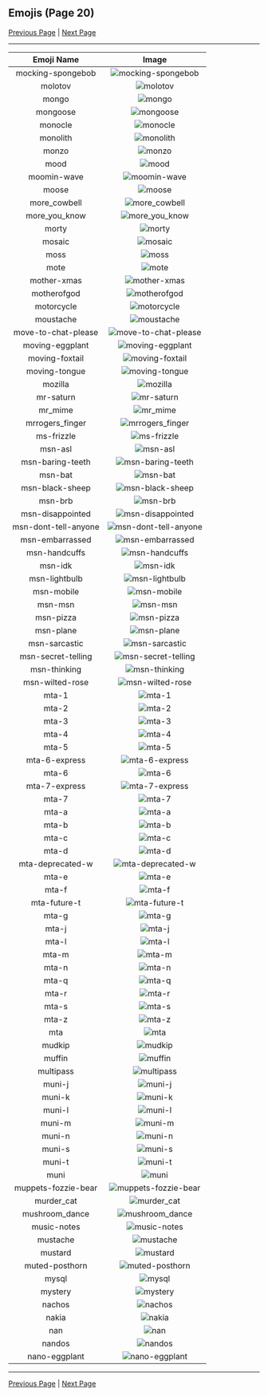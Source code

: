 
  ## Emojis (Page 20)

  [Previous Page](/docs/lgbtintech/page-m-0019.md)
   | [Next Page](/docs/lgbtintech/page-n-0021.md)

  <hr />

  |Emoji Name|Image|
  | :-: | :-: |
  |mocking-spongebob| ![mocking-spongebob](/emojis/lgbtintech/mocking-spongebob.png)|
  |molotov| ![molotov](/emojis/lgbtintech/molotov.png)|
  |mongo| ![mongo](/emojis/lgbtintech/mongo.png)|
  |mongoose| ![mongoose](/emojis/lgbtintech/mongoose.png)|
  |monocle| ![monocle](/emojis/lgbtintech/monocle.png)|
  |monolith| ![monolith](/emojis/lgbtintech/monolith.png)|
  |monzo| ![monzo](/emojis/lgbtintech/monzo.png)|
  |mood| ![mood](/emojis/lgbtintech/mood.jpg)|
  |moomin-wave| ![moomin-wave](/emojis/lgbtintech/moomin-wave.png)|
  |moose| ![moose](/emojis/lgbtintech/moose.png)|
  |more_cowbell| ![more_cowbell](/emojis/lgbtintech/more_cowbell.gif)|
  |more_you_know| ![more_you_know](/emojis/lgbtintech/more_you_know.gif)|
  |morty| ![morty](/emojis/lgbtintech/morty.png)|
  |mosaic| ![mosaic](/emojis/lgbtintech/mosaic.png)|
  |moss| ![moss](/emojis/lgbtintech/moss.png)|
  |mote| ![mote](/emojis/lgbtintech/mote.png)|
  |mother-xmas| ![mother-xmas](/emojis/lgbtintech/mother-xmas.png)|
  |motherofgod| ![motherofgod](/emojis/lgbtintech/motherofgod.gif)|
  |motorcycle| ![motorcycle](/emojis/lgbtintech/motorcycle.png)|
  |moustache| ![moustache](/emojis/lgbtintech/moustache.png)|
  |move-to-chat-please| ![move-to-chat-please](/emojis/lgbtintech/move-to-chat-please.png)|
  |moving-eggplant| ![moving-eggplant](/emojis/lgbtintech/moving-eggplant.gif)|
  |moving-foxtail| ![moving-foxtail](/emojis/lgbtintech/moving-foxtail.gif)|
  |moving-tongue| ![moving-tongue](/emojis/lgbtintech/moving-tongue.gif)|
  |mozilla| ![mozilla](/emojis/lgbtintech/mozilla.jpg)|
  |mr-saturn| ![mr-saturn](/emojis/lgbtintech/mr-saturn.png)|
  |mr_mime| ![mr_mime](/emojis/lgbtintech/mr_mime.gif)|
  |mrrogers_finger| ![mrrogers_finger](/emojis/lgbtintech/mrrogers_finger.gif)|
  |ms-frizzle| ![ms-frizzle](/emojis/lgbtintech/ms-frizzle.png)|
  |msn-asl| ![msn-asl](/emojis/lgbtintech/msn-asl.gif)|
  |msn-baring-teeth| ![msn-baring-teeth](/emojis/lgbtintech/msn-baring-teeth.gif)|
  |msn-bat| ![msn-bat](/emojis/lgbtintech/msn-bat.gif)|
  |msn-black-sheep| ![msn-black-sheep](/emojis/lgbtintech/msn-black-sheep.gif)|
  |msn-brb| ![msn-brb](/emojis/lgbtintech/msn-brb.gif)|
  |msn-disappointed| ![msn-disappointed](/emojis/lgbtintech/msn-disappointed.gif)|
  |msn-dont-tell-anyone| ![msn-dont-tell-anyone](/emojis/lgbtintech/msn-dont-tell-anyone.gif)|
  |msn-embarrassed| ![msn-embarrassed](/emojis/lgbtintech/msn-embarrassed.gif)|
  |msn-handcuffs| ![msn-handcuffs](/emojis/lgbtintech/msn-handcuffs.gif)|
  |msn-idk| ![msn-idk](/emojis/lgbtintech/msn-idk.gif)|
  |msn-lightbulb| ![msn-lightbulb](/emojis/lgbtintech/msn-lightbulb.gif)|
  |msn-mobile| ![msn-mobile](/emojis/lgbtintech/msn-mobile.gif)|
  |msn-msn| ![msn-msn](/emojis/lgbtintech/msn-msn.gif)|
  |msn-pizza| ![msn-pizza](/emojis/lgbtintech/msn-pizza.gif)|
  |msn-plane| ![msn-plane](/emojis/lgbtintech/msn-plane.gif)|
  |msn-sarcastic| ![msn-sarcastic](/emojis/lgbtintech/msn-sarcastic.gif)|
  |msn-secret-telling| ![msn-secret-telling](/emojis/lgbtintech/msn-secret-telling.gif)|
  |msn-thinking| ![msn-thinking](/emojis/lgbtintech/msn-thinking.gif)|
  |msn-wilted-rose| ![msn-wilted-rose](/emojis/lgbtintech/msn-wilted-rose.gif)|
  |mta-1| ![mta-1](/emojis/lgbtintech/mta-1.png)|
  |mta-2| ![mta-2](/emojis/lgbtintech/mta-2.png)|
  |mta-3| ![mta-3](/emojis/lgbtintech/mta-3.png)|
  |mta-4| ![mta-4](/emojis/lgbtintech/mta-4.png)|
  |mta-5| ![mta-5](/emojis/lgbtintech/mta-5.png)|
  |mta-6-express| ![mta-6-express](/emojis/lgbtintech/mta-6-express.png)|
  |mta-6| ![mta-6](/emojis/lgbtintech/mta-6.png)|
  |mta-7-express| ![mta-7-express](/emojis/lgbtintech/mta-7-express.png)|
  |mta-7| ![mta-7](/emojis/lgbtintech/mta-7.png)|
  |mta-a| ![mta-a](/emojis/lgbtintech/mta-a.png)|
  |mta-b| ![mta-b](/emojis/lgbtintech/mta-b.png)|
  |mta-c| ![mta-c](/emojis/lgbtintech/mta-c.png)|
  |mta-d| ![mta-d](/emojis/lgbtintech/mta-d.png)|
  |mta-deprecated-w| ![mta-deprecated-w](/emojis/lgbtintech/mta-deprecated-w.png)|
  |mta-e| ![mta-e](/emojis/lgbtintech/mta-e.png)|
  |mta-f| ![mta-f](/emojis/lgbtintech/mta-f.png)|
  |mta-future-t| ![mta-future-t](/emojis/lgbtintech/mta-future-t.png)|
  |mta-g| ![mta-g](/emojis/lgbtintech/mta-g.png)|
  |mta-j| ![mta-j](/emojis/lgbtintech/mta-j.png)|
  |mta-l| ![mta-l](/emojis/lgbtintech/mta-l.png)|
  |mta-m| ![mta-m](/emojis/lgbtintech/mta-m.png)|
  |mta-n| ![mta-n](/emojis/lgbtintech/mta-n.png)|
  |mta-q| ![mta-q](/emojis/lgbtintech/mta-q.png)|
  |mta-r| ![mta-r](/emojis/lgbtintech/mta-r.png)|
  |mta-s| ![mta-s](/emojis/lgbtintech/mta-s.png)|
  |mta-z| ![mta-z](/emojis/lgbtintech/mta-z.png)|
  |mta| ![mta](/emojis/lgbtintech/mta.png)|
  |mudkip| ![mudkip](/emojis/lgbtintech/mudkip.png)|
  |muffin| ![muffin](/emojis/lgbtintech/muffin.png)|
  |multipass| ![multipass](/emojis/lgbtintech/multipass.png)|
  |muni-j| ![muni-j](/emojis/lgbtintech/muni-j.png)|
  |muni-k| ![muni-k](/emojis/lgbtintech/muni-k.png)|
  |muni-l| ![muni-l](/emojis/lgbtintech/muni-l.png)|
  |muni-m| ![muni-m](/emojis/lgbtintech/muni-m.png)|
  |muni-n| ![muni-n](/emojis/lgbtintech/muni-n.png)|
  |muni-s| ![muni-s](/emojis/lgbtintech/muni-s.png)|
  |muni-t| ![muni-t](/emojis/lgbtintech/muni-t.png)|
  |muni| ![muni](/emojis/lgbtintech/muni.png)|
  |muppets-fozzie-bear| ![muppets-fozzie-bear](/emojis/lgbtintech/muppets-fozzie-bear.png)|
  |murder_cat| ![murder_cat](/emojis/lgbtintech/murder_cat.png)|
  |mushroom_dance| ![mushroom_dance](/emojis/lgbtintech/mushroom_dance.gif)|
  |music-notes| ![music-notes](/emojis/lgbtintech/music-notes.gif)|
  |mustache| ![mustache](/emojis/lgbtintech/mustache.png)|
  |mustard| ![mustard](/emojis/lgbtintech/mustard.png)|
  |muted-posthorn| ![muted-posthorn](/emojis/lgbtintech/muted-posthorn.png)|
  |mysql| ![mysql](/emojis/lgbtintech/mysql.png)|
  |mystery| ![mystery](/emojis/lgbtintech/mystery.png)|
  |nachos| ![nachos](/emojis/lgbtintech/nachos.jpg)|
  |nakia| ![nakia](/emojis/lgbtintech/nakia.png)|
  |nan| ![nan](/emojis/lgbtintech/nan.png)|
  |nandos| ![nandos](/emojis/lgbtintech/nandos.png)|
  |nano-eggplant| ![nano-eggplant](/emojis/lgbtintech/nano-eggplant.png)|

  <hr/>
  
  [Previous Page](/docs/lgbtintech/page-m-0019.md)
   | [Next Page](/docs/lgbtintech/page-n-0021.md)